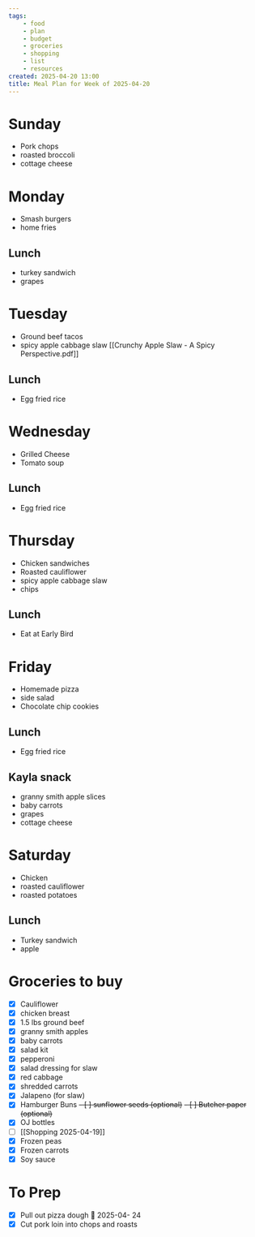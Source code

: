 ```yaml
---
tags:
    - food
    - plan
    - budget
    - groceries
    - shopping
    - list
    - resources
created: 2025-04-20 13:00
title: Meal Plan for Week of 2025-04-20
---
```


# Sunday

-   Pork chops
-   roasted broccoli
-   cottage cheese

# Monday

-   Smash burgers
-   home fries

## Lunch

-   turkey sandwich
-   grapes

# Tuesday

-   Ground beef tacos
-   spicy apple cabbage slaw [[Crunchy Apple Slaw - A Spicy Perspective.pdf]]

## Lunch

-   Egg fried rice

# Wednesday

-   Grilled Cheese
-   Tomato soup

## Lunch

-   Egg fried rice

# Thursday

-   Chicken sandwiches
-   Roasted cauliflower
-   spicy apple cabbage slaw
-   chips

## Lunch

-   Eat at Early Bird

# Friday

-   Homemade pizza
-   side salad
-   Chocolate chip cookies

## Lunch

-   Egg fried rice

## Kayla snack

-   granny smith apple slices
-   baby carrots
-   grapes
-   cottage cheese

# Saturday

-   Chicken
-   roasted cauliflower
-   roasted potatoes

## Lunch

-   Turkey sandwich
-   apple

# Groceries to buy

-   [x] Cauliflower
-   [x] chicken breast
-   [x] 1.5 lbs ground beef
-   [x] granny smith apples
-   [x] baby carrots
-   [x] salad kit
-   [x] pepperoni
-   [x] salad dressing for slaw
-   [x] red cabbage
-   [x] shredded carrots
-   [x] Jalapeno (for slaw)
-   [x] Hamburger Buns ~~- [ ] sunflower seeds (optional)~~ ~~- [ ] Butcher
        paper (optional)~~
-   [x] OJ bottles
-   [ ] [[Shopping 2025-04-19]]
-   [x] Frozen peas
-   [x] Frozen carrots
-   [x] Soy sauce

# To Prep

-   [x] Pull out pizza dough 📅 2025-04- 24
-   [x] Cut pork loin into chops and roasts
